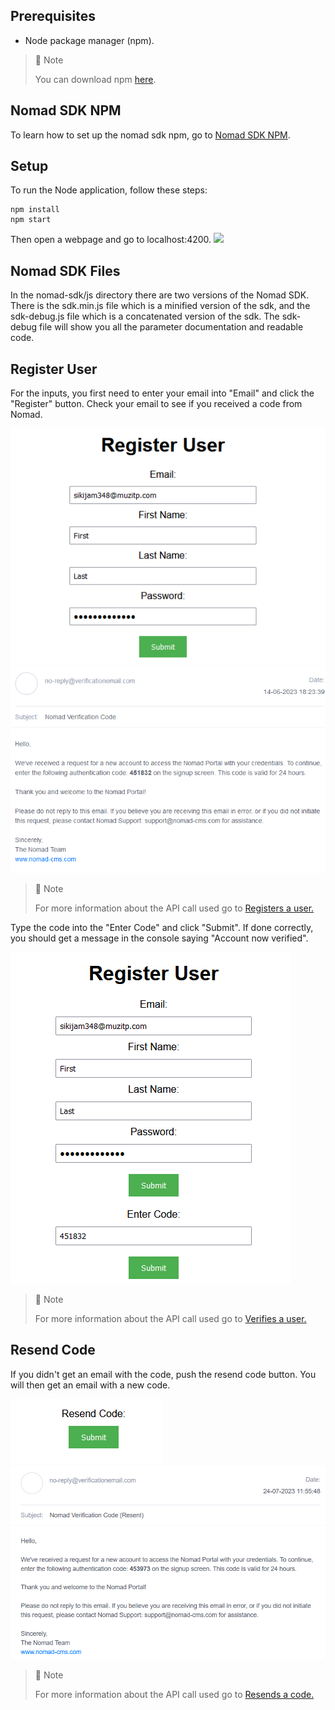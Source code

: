 ## Prerequisites

- Node package manager (npm).

> 📘 Note
> 
> You can download npm [here](https://nodejs.org/en/download).

## Nomad SDK NPM

To learn how to set up the nomad sdk npm, go to [Nomad SDK NPM](doc:nomad-sdk).

## Setup

To run the Node application, follow these steps:
```
npm install
npm start
```

Then open a webpage and go to localhost:4200.
![](images/homepage.png)

## Nomad SDK Files

In the nomad-sdk/js directory there are two versions of the Nomad SDK. There is the sdk.min.js file which is a minified version of the sdk, and the sdk-debug.js file which is a concatenated version of the sdk. The sdk-debug file will show you all the parameter documentation and readable code.

## Register User

For the inputs, you first need to enter your email into "Email" and click the "Register" button. Check your email to see if you received a code from Nomad.

![](images/register-user.png)
![](images/register-email.png)
> 📘 Note
> 
> For more information about the API call used go to [Registers a user.](ref:register-1)

Type the code into the "Enter Code" and click "Submit". If done correctly, you should get a message in the console saying "Account now verified".

![](images/enter-code.png)
> 📘 Note
> 
> For more information about the API call used go to [Verifies a user.](ref:verify-1)

## Resend Code

If you didn't get an email with the code, push the resend code button. You will then get an email with a new code.

![](images/resend-code.png)
![](images/resend-email.png)
> 📘 Note
> 
> For more information about the API call used go to [Resends a code.](ref:resendcode)